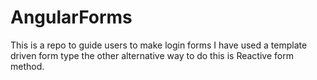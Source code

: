 # AngularForms
This is a repo to guide users to make login forms I have used a template driven form type the other alternative way to do this is Reactive form method.
